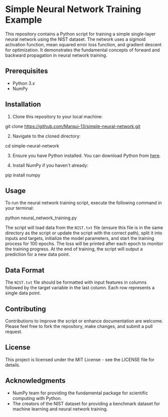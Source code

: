 # Simple Neural Network Training Example

This repository contains a Python script for training a simple single-layer neural network using the NIST dataset. The network uses a sigmoid activation function, mean squared error loss function, and gradient descent for optimization. It demonstrates the fundamental concepts of forward and backward propagation in neural network training.

## Prerequisites

- Python 3.x
- NumPy

## Installation

1. Clone this repository to your local machine:


git clone https://github.com/Marqui-13/simple-neural-network.git


2. Navigate to the cloned directory:


cd simple-neural-network


3. Ensure you have Python installed. You can download Python from [here](https://www.python.org/downloads/).

4. Install NumPy if you haven't already:


pip install numpy


## Usage

To run the neural network training script, execute the following command in your terminal:


python neural_network_training.py


The script will load data from the `NIST.txt` file (ensure this file is in the same directory as the script or update the script with the correct path), split it into inputs and targets, initialize the model parameters, and start the training process for 100 epochs. The loss will be printed after each epoch to monitor the training progress. At the end of training, the script will output a prediction for a new data point.

## Data Format

The `NIST.txt` file should be formatted with input features in columns followed by the target variable in the last column. Each row represents a single data point.

## Contributing

Contributions to improve the script or enhance documentation are welcome. Please feel free to fork the repository, make changes, and submit a pull request.

## License

This project is licensed under the MIT License - see the LICENSE file for details.

## Acknowledgments

- NumPy team for providing the fundamental package for scientific computing with Python.
- The creators of the NIST dataset for providing a benchmark dataset for machine learning and neural network training.